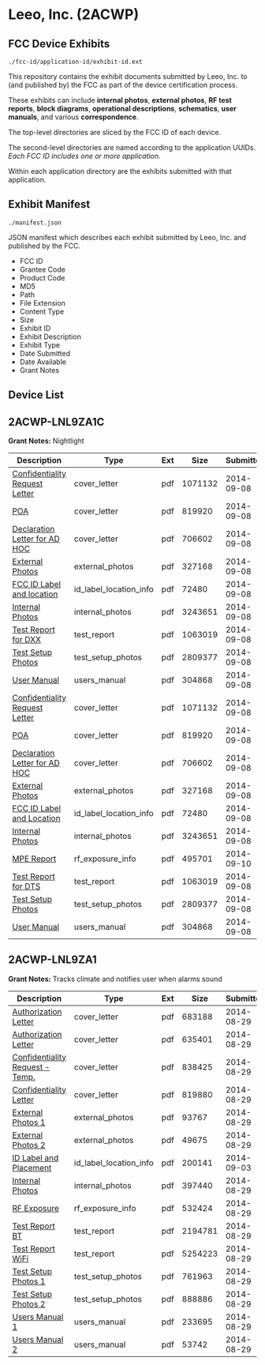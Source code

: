 # Leeo, Inc. (2ACWP)
## FCC Device Exhibits

```
./fcc-id/application-id/exhibit-id.ext
```

This repository contains the exhibit documents submitted by Leeo, Inc. to (and published by) the FCC as part of the device certification process.

These exhibits can include **internal photos**, **external photos**, **RF test reports**, **block diagrams**, **operational descriptions**, **schematics**, **user manuals**, and various **correspondence**.

The top-level directories are sliced by the FCC ID of each device.

The second-level directories are named according to the application UUIDs. *Each FCC ID includes one or more application.*

Within each application directory are the exhibits submitted with that application. 

## Exhibit Manifest

```
./manifest.json
```

JSON manifest which describes each exhibit submitted by Leeo, Inc. and published by the FCC.

- FCC ID
- Grantee Code
- Product Code
- MD5
- Path
- File Extension
- Content Type
- Size
- Exhibit ID
- Exhibit Description
- Exhibit Type
- Date Submitted
- Date Available
- Grant Notes

## Device List
## 2ACWP-LNL9ZA1C
**Grant Notes:** Nightlight

| Description | Type | Ext | Size | Submitted | Available |
| ----------- | ---- | --- | ---- | --------- | --------- |
| [Confidentiality Request Letter](2ACWP-LNL9ZA1C/10b25950d11251b82190e030320d3e69/2382130.pdf) | cover_letter | pdf | 1071132 | 2014-09-08 | 2014-09-08 |
| [POA](2ACWP-LNL9ZA1C/10b25950d11251b82190e030320d3e69/2382131.pdf) | cover_letter | pdf | 819920 | 2014-09-08 | 2014-09-08 |
| [Declaration Letter for AD HOC](2ACWP-LNL9ZA1C/10b25950d11251b82190e030320d3e69/2382132.pdf) | cover_letter | pdf | 706602 | 2014-09-08 | 2014-09-08 |
| [External Photos](2ACWP-LNL9ZA1C/10b25950d11251b82190e030320d3e69/2382126.pdf) | external_photos | pdf | 327168 | 2014-09-08 | 2014-11-04 |
| [FCC ID Label and location](2ACWP-LNL9ZA1C/10b25950d11251b82190e030320d3e69/2382135.pdf) | id_label_location_info | pdf | 72480 | 2014-09-08 | 2014-09-08 |
| [Internal Photos](2ACWP-LNL9ZA1C/10b25950d11251b82190e030320d3e69/2382127.pdf) | internal_photos | pdf | 3243651 | 2014-09-08 | 2014-11-04 |
| [Test Report for DXX](2ACWP-LNL9ZA1C/10b25950d11251b82190e030320d3e69/2382133.pdf) | test_report | pdf | 1063019 | 2014-09-08 | 2014-09-08 |
| [Test Setup Photos](2ACWP-LNL9ZA1C/10b25950d11251b82190e030320d3e69/2382128.pdf) | test_setup_photos | pdf | 2809377 | 2014-09-08 | 2014-11-04 |
| [User Manual](2ACWP-LNL9ZA1C/10b25950d11251b82190e030320d3e69/2382129.pdf) | users_manual | pdf | 304868 | 2014-09-08 | 2014-11-04 |
| [Confidentiality Request Letter](2ACWP-LNL9ZA1C/7d7461488be9e7b6504cd13153658978/2382130.pdf) | cover_letter | pdf | 1071132 | 2014-09-08 | 2014-09-08 |
| [POA](2ACWP-LNL9ZA1C/7d7461488be9e7b6504cd13153658978/2382131.pdf) | cover_letter | pdf | 819920 | 2014-09-08 | 2014-09-08 |
| [Declaration Letter for AD HOC](2ACWP-LNL9ZA1C/7d7461488be9e7b6504cd13153658978/2382132.pdf) | cover_letter | pdf | 706602 | 2014-09-08 | 2014-09-08 |
| [External Photos](2ACWP-LNL9ZA1C/7d7461488be9e7b6504cd13153658978/2382126.pdf) | external_photos | pdf | 327168 | 2014-09-08 | 2014-11-07 |
| [FCC ID Label and Location](2ACWP-LNL9ZA1C/7d7461488be9e7b6504cd13153658978/2382135.pdf) | id_label_location_info | pdf | 72480 | 2014-09-08 | 2014-09-08 |
| [Internal Photos](2ACWP-LNL9ZA1C/7d7461488be9e7b6504cd13153658978/2382127.pdf) | internal_photos | pdf | 3243651 | 2014-09-08 | 2014-11-07 |
| [MPE Report](2ACWP-LNL9ZA1C/7d7461488be9e7b6504cd13153658978/2383263.pdf) | rf_exposure_info | pdf | 495701 | 2014-09-10 | 2014-09-08 |
| [Test Report for DTS](2ACWP-LNL9ZA1C/7d7461488be9e7b6504cd13153658978/2382133.pdf) | test_report | pdf | 1063019 | 2014-09-08 | 2014-09-08 |
| [Test Setup Photos](2ACWP-LNL9ZA1C/7d7461488be9e7b6504cd13153658978/2382128.pdf) | test_setup_photos | pdf | 2809377 | 2014-09-08 | 2014-11-07 |
| [User Manual](2ACWP-LNL9ZA1C/7d7461488be9e7b6504cd13153658978/2382129.pdf) | users_manual | pdf | 304868 | 2014-09-08 | 2014-11-07 |
## 2ACWP-LNL9ZA1
**Grant Notes:** Tracks climate and notifies user when alarms sound

| Description | Type | Ext | Size | Submitted | Available |
| ----------- | ---- | --- | ---- | --------- | --------- |
| [Authorization Letter](2ACWP-LNL9ZA1/ba3a492d90a7fb73ee1e2c37d782fd57/2372693.pdf) | cover_letter | pdf | 683188 | 2014-08-29 | 2014-09-18 |
| [Authorization Letter](2ACWP-LNL9ZA1/ba3a492d90a7fb73ee1e2c37d782fd57/2372694.pdf) | cover_letter | pdf | 635401 | 2014-08-29 | 2014-09-18 |
| [Confidentiality Request - Temp.](2ACWP-LNL9ZA1/ba3a492d90a7fb73ee1e2c37d782fd57/2372695.pdf) | cover_letter | pdf | 838425 | 2014-08-29 | 2014-09-18 |
| [Confidentiality Letter](2ACWP-LNL9ZA1/ba3a492d90a7fb73ee1e2c37d782fd57/2372696.pdf) | cover_letter | pdf | 819880 | 2014-08-29 | 2014-09-18 |
| [External Photos 1](2ACWP-LNL9ZA1/ba3a492d90a7fb73ee1e2c37d782fd57/2372697.pdf) | external_photos | pdf | 93767 | 2014-08-29 | 2014-10-20 |
| [External Photos 2](2ACWP-LNL9ZA1/ba3a492d90a7fb73ee1e2c37d782fd57/2372698.pdf) | external_photos | pdf | 49675 | 2014-08-29 | 2014-10-20 |
| [ID Label and Placement](2ACWP-LNL9ZA1/ba3a492d90a7fb73ee1e2c37d782fd57/2376502.pdf) | id_label_location_info | pdf | 200141 | 2014-09-03 | 2014-09-18 |
| [Internal Photos](2ACWP-LNL9ZA1/ba3a492d90a7fb73ee1e2c37d782fd57/2372700.pdf) | internal_photos | pdf | 397440 | 2014-08-29 | 2014-10-20 |
| [RF Exposure](2ACWP-LNL9ZA1/ba3a492d90a7fb73ee1e2c37d782fd57/2372728.pdf) | rf_exposure_info | pdf | 532424 | 2014-08-29 | 2014-09-18 |
| [Test Report BT](2ACWP-LNL9ZA1/ba3a492d90a7fb73ee1e2c37d782fd57/2372729.pdf) | test_report | pdf | 2194781 | 2014-08-29 | 2014-09-18 |
| [Test Report WiFi](2ACWP-LNL9ZA1/ba3a492d90a7fb73ee1e2c37d782fd57/2372730.pdf) | test_report | pdf | 5254223 | 2014-08-29 | 2014-09-18 |
| [Test Setup Photos 1](2ACWP-LNL9ZA1/ba3a492d90a7fb73ee1e2c37d782fd57/2372731.pdf) | test_setup_photos | pdf | 761963 | 2014-08-29 | 2014-10-20 |
| [Test Setup Photos 2](2ACWP-LNL9ZA1/ba3a492d90a7fb73ee1e2c37d782fd57/2372732.pdf) | test_setup_photos | pdf | 888886 | 2014-08-29 | 2014-10-20 |
| [Users Manual 1](2ACWP-LNL9ZA1/ba3a492d90a7fb73ee1e2c37d782fd57/2372733.pdf) | users_manual | pdf | 233695 | 2014-08-29 | 2014-10-20 |
| [Users Manual 2](2ACWP-LNL9ZA1/ba3a492d90a7fb73ee1e2c37d782fd57/2372734.pdf) | users_manual | pdf | 53742 | 2014-08-29 | 2014-10-20 |
